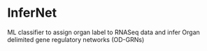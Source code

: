 # InferNet
ML classifier to assign organ label to RNASeq data and infer Organ delimited gene regulatory networks (OD-GRNs)
